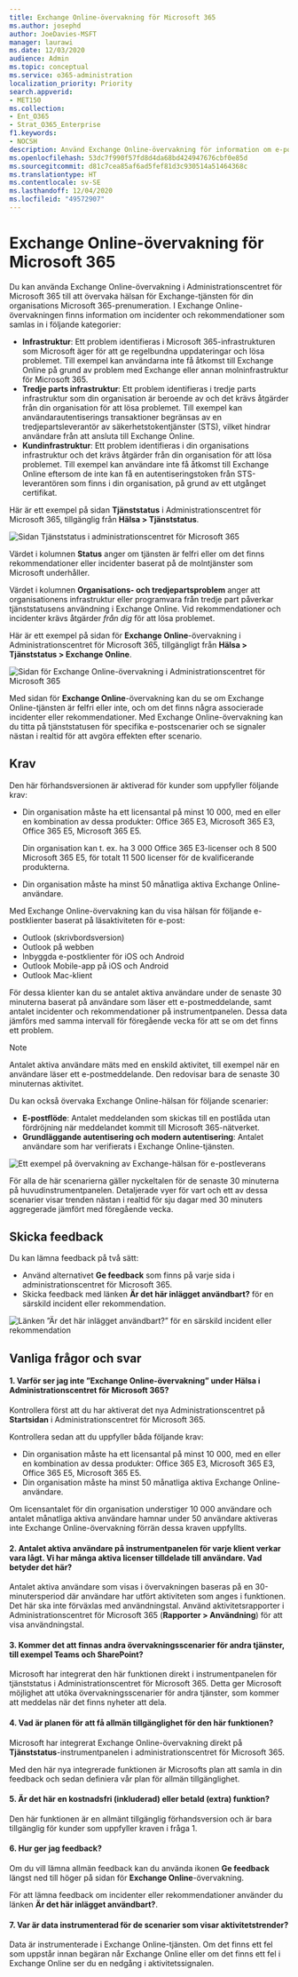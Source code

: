 ```yaml
---
title: Exchange Online-övervakning för Microsoft 365
ms.author: josephd
author: JoeDavies-MSFT
manager: laurawi
ms.date: 12/03/2020
audience: Admin
ms.topic: conceptual
ms.service: o365-administration
localization_priority: Priority
search.appverid:
- MET150
ms.collection:
- Ent_O365
- Strat_O365_Enterprise
f1.keywords:
- NOCSH
description: Använd Exchange Online-övervakning för information om e-postincidenter eller rekommendationer i Microsoft 365.
ms.openlocfilehash: 53dc7f990f57fd8d4da68bd424947676cbf0e85d
ms.sourcegitcommit: d81c7cea85af6ad5fef81d3c930514a51464368c
ms.translationtype: HT
ms.contentlocale: sv-SE
ms.lasthandoff: 12/04/2020
ms.locfileid: "49572907"
---
```

# <a name="exchange-online-monitoring-for-microsoft-365"></a>Exchange Online-övervakning för Microsoft 365

Du kan använda Exchange Online-övervakning i Administrationscentret för Microsoft 365 till att övervaka hälsan för Exchange-tjänsten för din organisations Microsoft 365-prenumeration. I Exchange Online-övervakningen finns information om incidenter och rekommendationer som samlas in i följande kategorier:

- **Infrastruktur**: Ett problem identifieras i Microsoft 365-infrastrukturen som Microsoft äger för att ge regelbundna uppdateringar och lösa problemet. Till exempel kan användarna inte få åtkomst till Exchange Online på grund av problem med Exchange eller annan molninfrastruktur för Microsoft 365.
- **Tredje parts infrastruktur**: Ett problem identifieras i tredje parts infrastruktur som din organisation är beroende av och det krävs åtgärder från din organisation för att lösa problemet. Till exempel kan användarautentiserings transaktioner begränsas av en tredjepartsleverantör av säkerhetstokentjänster (STS), vilket hindrar användare från att ansluta till Exchange Online.
- **Kundinfrastruktur**: Ett problem identifieras i din organisations infrastruktur och det krävs åtgärder från din organisation för att lösa problemet. Till exempel kan användare inte få åtkomst till Exchange Online eftersom de inte kan få en autentiseringstoken från STS-leverantören som finns i din organisation, på grund av ett utgånget certifikat.

Här är ett exempel på sidan **Tjänststatus** i Administrationscentret för Microsoft 365, tillgänglig från **Hälsa > Tjänststatus**.

![Sidan Tjänststatus i administrationscentret för Microsoft 365](../media/microsoft-365-exchange-monitoring/service-health-dashboard-example.png)

Värdet i kolumnen **Status** anger om tjänsten är felfri eller om det finns rekommendationer eller incidenter baserat på de molntjänster som Microsoft underhåller. 

Värdet i kolumnen **Organisations- och tredjepartsproblem** anger att organisationens infrastruktur eller programvara från tredje part påverkar tjänststatusens användning i Exchange Online. Vid rekommendationer och incidenter krävs åtgärder *från dig* för att lösa problemet.

Här är ett exempel på sidan för **Exchange Online**-övervakning i Administrationscentret för Microsoft 365, tillgängligt från **Hälsa > Tjänststatus > Exchange Online**.

![Sidan för Exchange Online-övervakning i Administrationscentret för Microsoft 365](../media/microsoft-365-exchange-monitoring/exhange-monitoring-example.png)

Med sidan för **Exchange Online**-övervakning kan du se om Exchange Online-tjänsten är felfri eller inte, och om det finns några associerade incidenter eller rekommendationer. Med Exchange Online-övervakning kan du titta på tjänststatusen för specifika e-postscenarier och se signaler nästan i realtid för att avgöra effekten efter scenario. 

## <a name="requirements"></a>Krav

Den här förhandsversionen är aktiverad för kunder som uppfyller följande krav: 

- Din organisation måste ha ett licensantal på minst 10 000, med en eller en kombination av dessa produkter: Office 365 E3, Microsoft 365 E3, Office 365 E5, Microsoft 365 E5. 

  Din organisation kan t. ex. ha 3 000 Office 365 E3-licenser och 8 500 Microsoft 365 E5, för totalt 11 500 licenser för de kvalificerande produkterna.

- Din organisation måste ha minst 50 månatliga aktiva Exchange Online-användare.

Med Exchange Online-övervakning kan du visa hälsan för följande e-postklienter baserat på läsaktiviteten för e-post:

- Outlook (skrivbordsversion)
- Outlook på webben
- Inbyggda e-postklienter för iOS och Android 
- Outlook Mobile-app på iOS och Android 
- Outlook Mac-klient

För dessa klienter kan du se antalet aktiva användare under de senaste 30 minuterna baserat på användare som läser ett e-postmeddelande, samt antalet incidenter och rekommendationer på instrumentpanelen. Dessa data jämförs med samma intervall för föregående vecka för att se om det finns ett problem. 

>[!Note]
> Antalet aktiva användare mäts med en enskild aktivitet, till exempel när en användare läser ett e-postmeddelande. Den redovisar bara de senaste 30 minuternas aktivitet.
>

Du kan också övervaka Exchange Online-hälsan för följande scenarier:

- **E-postflöde**: Antalet meddelanden som skickas till en postlåda utan fördröjning när meddelandet kommit till Microsoft 365-nätverket. 
- **Grundläggande autentisering och modern autentisering**: Antalet användare som har verifierats i Exchange Online-tjänsten.

![Ett exempel på övervakning av Exchange-hälsan för e-postleverans](../media/microsoft-365-exchange-monitoring/exhange-monitoring-scenario-example.png)

För alla de här scenarierna gäller nyckeltalen för de senaste 30 minuterna på huvudinstrumentpanelen. Detaljerade vyer för vart och ett av dessa scenarier visar trenden nästan i realtid för sju dagar med 30 minuters aggregerade jämfört med föregående vecka. 

## <a name="send-us-feedback"></a>Skicka feedback

Du kan lämna feedback på två sätt:

- Använd alternativet **Ge feedback** som finns på varje sida i administrationscentret för Microsoft 365.
- Skicka feedback med länken **Är det här inlägget användbart?** för en särskild incident eller rekommendation.

![Länken ”Är det här inlägget användbart?” för en särskild incident eller rekommendation](../media/microsoft-365-exchange-monitoring/exhange-monitoring-example-incident-feedback.png)

## <a name="frequently-asked-questions"></a>Vanliga frågor och svar

#### <a name="1-why-dont-i-see-exchange-online-monitoring-under-health-in-the-microsoft-365-admin-center"></a>1. Varför ser jag inte ”Exchange Online-övervakning” under Hälsa i Administrationscentret för Microsoft 365? 

Kontrollera först att du har aktiverat det nya Administrationscentret på **Startsidan** i Administrationscentret för Microsoft 365. 

Kontrollera sedan att du uppfyller båda följande krav: 

- Din organisation måste ha ett licensantal på minst 10 000, med en eller en kombination av dessa produkter: Office 365 E3, Microsoft 365 E3, Office 365 E5, Microsoft 365 E5. 
- Din organisation måste ha minst 50 månatliga aktiva Exchange Online-användare.

Om licensantalet för din organisation understiger 10 000 användare och antalet månatliga aktiva användare hamnar under 50 användare aktiveras inte Exchange Online-övervakning förrän dessa kraven uppfyllts.

#### <a name="2-the-active-user-count-in-the-dashboard-for-each-client-appears-to-be-low-we-have-a-lot-of-active-licenses-assigned-to-users-what-does-this-mean"></a>2. Antalet aktiva användare på instrumentpanelen för varje klient verkar vara lågt. Vi har många aktiva licenser tilldelade till användare. Vad betyder det här? 

Antalet aktiva användare som visas i övervakningen baseras på en 30-minutersperiod där användare har utfört aktiviteten som anges i funktionen. Det här ska inte förväxlas med användningstal. Använd aktivitetsrapporter i Administrationscentret för Microsoft 365 (**Rapporter > Användning**) för att visa användningstal.

#### <a name="3-will-there-be-other-monitoring-scenarios-for-other-services-such-as-teams-and-sharepoint"></a>3. Kommer det att finnas andra övervakningsscenarier för andra tjänster, till exempel Teams och SharePoint? 

Microsoft har integrerat den här funktionen direkt i instrumentpanelen för tjänststatus i Administrationscentret för Microsoft 365. Detta ger Microsoft möjlighet att utöka övervakningsscenarier för andra tjänster, som kommer att meddelas när det finns nyheter att dela. 

#### <a name="4-what-is-the-plan-for-general-availability-of-this-experience"></a>4. Vad är planen för att få allmän tillgänglighet för den här funktionen? 

Microsoft har integrerat Exchange Online-övervakning direkt på **Tjänststatus**-instrumentpanelen i administrationscentret för Microsoft 365. 

Med den här nya integrerade funktionen är Microsofts plan att samla in din feedback och sedan definiera vår plan för allmän tillgänglighet.

#### <a name="5-is-this-a-free-included-or-paid-extra-feature"></a>5. Är det här en kostnadsfri (inkluderad) eller betald (extra) funktion? 

Den här funktionen är en allmänt tillgänglig förhandsversion och är bara tillgänglig för kunder som uppfyller kraven i fråga 1.

<!--
>[!Note]
>INTERNAL: That decision is pending
>
--> 

#### <a name="6-how-do-i-provide-feedback"></a>6. Hur ger jag feedback? 

Om du vill lämna allmän feedback kan du använda ikonen **Ge feedback** längst ned till höger på sidan för **Exchange Online**-övervakning. 

För att lämna feedback om incidenter eller rekommendationer använder du länken **Är det här inlägget användbart?**.

#### <a name="7-where-is-the-data-instrumented-for-the-scenarios-that-show-activity-trends"></a>7. Var är data instrumenterad för de scenarier som visar aktivitetstrender?

Data är instrumenterade i Exchange Online-tjänsten. Om det finns ett fel som uppstår innan begäran når Exchange Online eller om det finns ett fel i Exchange Online ser du en nedgång i aktivitetssignalen.


